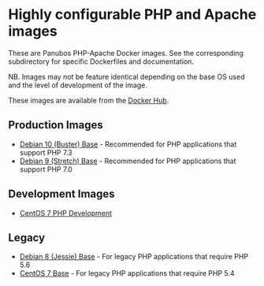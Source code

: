 # Highly configurable PHP and Apache images

These are Panubos PHP-Apache Docker images. See the corresponding subdirectory for specific Dockerfiles and documentation.

NB. Images may not be feature identical depending on the base OS used and the level of development of the image.

These images are available from the [Docker Hub](https://hub.docker.com/r/panubo/php-apache/).

## Production Images

- [Debian 10 (Buster) Base](/debian10) - Recommended for PHP applications that support PHP 7.3
- [Debian 9 (Stretch) Base](/debian9) - Recommended for PHP applications that support PHP 7.0

## Development Images

- [CentOS 7 PHP Development](/centos7)

## Legacy

- [Debian 8 (Jessie) Base](/debian8) - For legacy PHP applications that require PHP 5.6
- [CentOS 7 Base](/centos7) - For legacy PHP applications that require PHP 5.4
